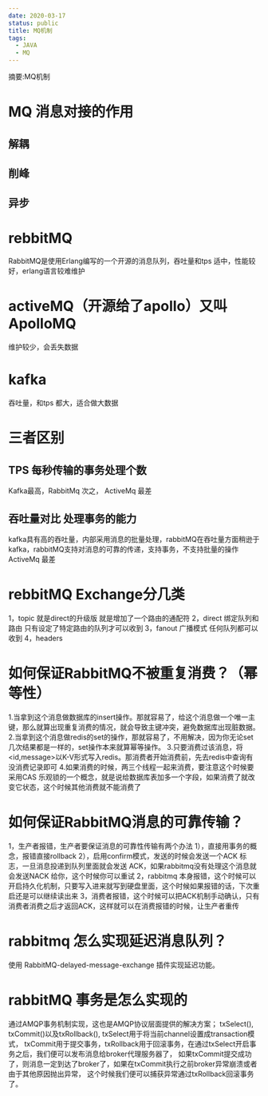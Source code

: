 ```yaml
---
date: 2020-03-17
status: public
title: MQ机制
tags:
  - JAVA
  - MQ
---
```


摘要:MQ机制
<!--more-->
# MQ 消息对接的作用
## 解耦

## 削峰

## 异步

# rebbitMQ
RabbitMQ是使用Erlang编写的一个开源的消息队列，吞吐量和tps 适中，性能较好，erlang语言较难维护

# activeMQ（开源给了apollo）又叫ApolloMQ
维护较少，会丢失数据

# kafka
吞吐量，和tps 都大，适合做大数据

# 三者区别
## TPS 每秒传输的事务处理个数
Kafka最高，RabbitMq 次之， ActiveMq 最差
## 吞吐量对比 处理事务的能力
kafka具有高的吞吐量，内部采用消息的批量处理，rabbitMQ在吞吐量方面稍逊于kafka，rabbitMQ支持对消息的可靠的传递，支持事务，不支持批量的操作
ActiveMq 最差

# rebbitMQ Exchange分几类
1，topic  就是direct的升级版 就是增加了一个路由的通配符
2，direct 绑定队列和路由 只有设定了特定路由的队列才可以收到
3，fanout  广播模式 任何队列都可以收到
4，headers

# 如何保证RabbitMQ不被重复消费？（幂等性）
1.当拿到这个消息做数据库的insert操作。那就容易了，给这个消息做一个唯一主键，那么就算出现重复消费的情况，就会导致主键冲突，避免数据库出现脏数据。
2.当拿到这个消息做redis的set的操作，那就容易了，不用解决，因为你无论set几次结果都是一样的，set操作本来就算幂等操作。
3.只要消费过该消息，将<id,message>以K-V形式写入redis。那消费者开始消费前，先去redis中查询有没消费记录即可
4.如果消费的时候，两三个线程一起来消费，要注意这个时候要采用CAS 乐观锁的一个概念，就是说给数据库表加多一个字段，如果消费了就改变它状态，这个时候其他消费就不能消费了

# 如何保证RabbitMQ消息的可靠传输？
1，生产者报错，生产者要保证消息的可靠性传输有两个办法
1），直接用事务的概念，报错直接rollback
2），启用confirm模式，发送的时候会发送一个ACK 标志，一旦消息投递到队列里面就会发送 ACK，如果rabbitmq没有处理这个消息就会发送NACK 给你，这个时候你可以重试
2，rabbitmq 本身报错，这个时候可以开启持久化机制，只要写入进来就写到硬盘里面，这个时候如果报错的话，下次重启还是可以继续读出来
3，消费者报错，这个时候可以把ACK机制手动确认，只有消费者消费之后才返回ACK，这样就可以在消费报错的时候，让生产者重传

# rabbitmq 怎么实现延迟消息队列？
使用 RabbitMQ-delayed-message-exchange 插件实现延迟功能。

# rabbitMQ 事务是怎么实现的
通过AMQP事务机制实现，这也是AMQP协议层面提供的解决方案；
txSelect(), txCommit()以及txRollback(), txSelect用于将当前channel设置成transaction模式，
txCommit用于提交事务，txRollback用于回滚事务，在通过txSelect开启事务之后，我们便可以发布消息给broker代理服务器了，
如果txCommit提交成功了，则消息一定到达了broker了，如果在txCommit执行之前broker异常崩溃或者由于其他原因抛出异常，
这个时候我们便可以捕获异常通过txRollback回滚事务了。
